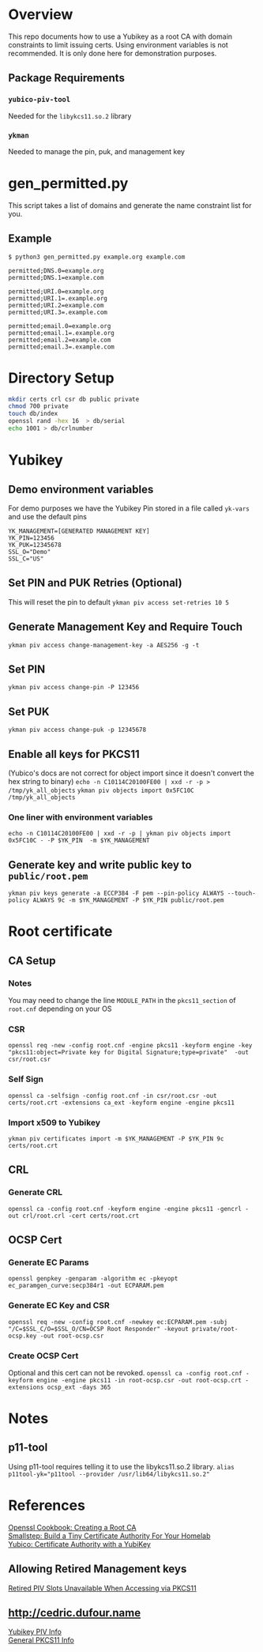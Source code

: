 # Overview
This repo documents how to use a Yubikey as a root CA with domain constraints to limit issuing certs.
Using environment variables is not recommended. It is only done here for demonstration purposes.

## Package Requirements
### `yubico-piv-tool`
Needed for the `libykcs11.so.2` library

### `ykman`
Needed to manage the pin, puk, and management key

# gen\_permitted.py
This script takes a list of domains and generate the name constraint list for you.
## Example
`$ python3 gen_permitted.py example.org example.com`

```
permitted;DNS.0=example.org
permitted;DNS.1=example.com

permitted;URI.0=example.org
permitted;URI.1=.example.org
permitted;URI.2=example.com
permitted;URI.3=.example.com

permitted;email.0=example.org
permitted;email.1=.example.org
permitted;email.2=example.com
permitted;email.3=.example.com
```

# Directory Setup
```sh
mkdir certs crl csr db public private
chmod 700 private
touch db/index
openssl rand -hex 16  > db/serial
echo 1001 > db/crlnumber
```

# Yubikey
## Demo environment variables
For demo purposes we have the Yubikey Pin stored in a file called `yk-vars` and use the default pins
```
YK_MANAGEMENT=[GENERATED MANAGEMENT KEY]
YK_PIN=123456
YK_PUK=12345678
SSL_O="Demo"
SSL_C="US"
```
## Set PIN and PUK Retries (Optional)
This will reset the pin to default
`ykman piv access set-retries 10 5`

## Generate Management Key and Require Touch
`ykman piv access change-management-key -a AES256 -g -t`

## Set PIN
`ykman piv access change-pin -P 123456`

## Set PUK
`ykman piv access change-puk -p 12345678`

## Enable all keys for PKCS11
(Yubico's docs are not correct for object import since it doesn't convert the hex string to binary)
`echo -n C10114C20100FE00 | xxd -r -p > /tmp/yk_all_objects`
`ykman piv objects import 0x5FC10C /tmp/yk_all_objects`
### One liner with environment variables
`echo -n C10114C20100FE00 | xxd -r -p | ykman piv objects import 0x5FC10C - -P $YK_PIN  -m $YK_MANAGEMENT`

## Generate key and write public key to `public/root.pem`
`ykman piv keys generate -a ECCP384 -F pem --pin-policy ALWAYS --touch-policy ALWAYS 9c -m $YK_MANAGEMENT -P $YK_PIN public/root.pem`

# Root certificate
## CA Setup
### Notes
You may need to change the line `MODULE_PATH` in the `pkcs11_section` of `root.cnf` depending on your OS

### CSR
`openssl req -new -config root.cnf -engine pkcs11 -keyform engine -key "pkcs11:object=Private key for Digital Signature;type=private"  -out csr/root.csr`

### Self Sign
`openssl ca -selfsign -config root.cnf -in csr/root.csr -out certs/root.crt -extensions ca_ext -keyform engine -engine pkcs11`

### Import x509 to Yubikey
`ykman piv certificates import -m $YK_MANAGEMENT -P $YK_PIN 9c certs/root.crt`

## CRL
### Generate CRL
`openssl ca -config root.cnf -keyform engine -engine pkcs11 -gencrl -out crl/root.crl -cert certs/root.crt`

## OCSP Cert
### Generate EC Params
`openssl genpkey -genparam -algorithm ec -pkeyopt ec_paramgen_curve:secp384r1 -out ECPARAM.pem`

### Generate EC Key and CSR
`openssl req -new -config root.cnf -newkey ec:ECPARAM.pem -subj "/C=$SSL_C/O=$SSL_O/CN=OCSP Root Responder" -keyout private/root-ocsp.key -out root-ocsp.csr`

### Create OCSP Cert
Optional and this cert can not be revoked.
`openssl ca -config root.cnf -keyform engine -engine pkcs11 -in root-ocsp.csr -out root-ocsp.crt -extensions ocsp_ext -days 365`

# Notes
## p11-tool
Using p11-tool requires telling it to use the libykcs11.so.2 library.
`alias p11tool-yk="p11tool --provider /usr/lib64/libykcs11.so.2"`
# References
[Openssl Cookbook: Creating a Root CA](https://www.feistyduck.com/library/openssl-cookbook/online/openssl-command-line/private-ca-creating-root.html)  
[Smallstep: Build a Tiny Certificate Authority For Your Homelab](https://smallstep.com/blog/build-a-tiny-ca-with-raspberry-pi-yubikey/)  
[Yubico: Certificate Authority with a YubiKey](https://developers.yubico.com/PIV/Guides/Certificate_authority.html)  
## Allowing Retired Management keys
[Retired PIV Slots Unavailable When Accessing via PKCS11](https://support.yubico.com/hc/en-us/articles/4585159896220-Troubleshooting-Retired-PIV-Slots-Unavailable-When-Accessing-via-PKCS11)  
## http://cedric.dufour.name
[Yubikey PIV Info](http://cedric.dufour.name/blah/IT/YubiKeyHowto.html)  
[General PKCS11 Info](http://cedric.dufour.name/blah/IT/SmartCardsHowto.html)  
